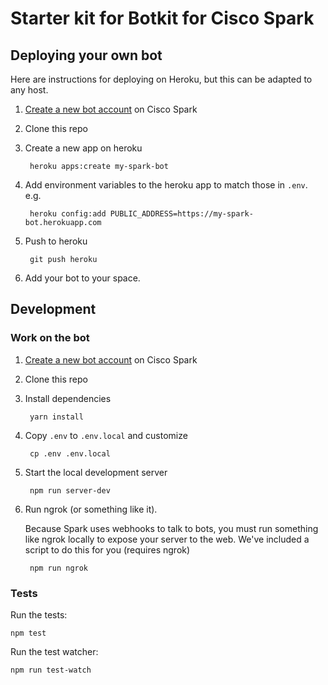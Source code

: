 # Starter kit for Botkit for Cisco Spark

## Deploying your own bot

Here are instructions for deploying on Heroku, but this can be adapted to any host.

1. [Create a new bot account](https://developer.ciscospark.com/add-bot.html) on Cisco Spark
1. Clone this repo
1. Create a new app on heroku

        heroku apps:create my-spark-bot

1. Add environment variables to the heroku app to match those in `.env`.
   e.g.

        heroku config:add PUBLIC_ADDRESS=https://my-spark-bot.herokuapp.com

1. Push to heroku

        git push heroku

1. Add your bot to your space.

## Development

### Work on the bot


1. [Create a new bot account](https://developer.ciscospark.com/add-bot.html) on Cisco Spark

1. Clone this repo

1. Install dependencies

        yarn install

1. Copy `.env` to `.env.local` and customize

        cp .env .env.local

1. Start the local development server

        npm run server-dev

1. Run ngrok (or something like it).

    Because Spark uses webhooks to talk to bots, you must run something like ngrok locally to expose your server to the web.
    We've included a script to do this for you (requires ngrok)

        npm run ngrok


### Tests

Run the tests:

    npm test

Run the test watcher:

    npm run test-watch
